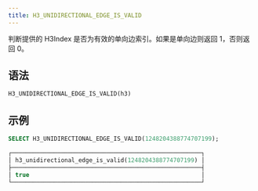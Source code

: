 ```yaml
---
title: H3_UNIDIRECTIONAL_EDGE_IS_VALID
---
```


判断提供的 H3Index 是否为有效的单向边索引。如果是单向边则返回 1，否则返回 0。

## 语法

```sql
H3_UNIDIRECTIONAL_EDGE_IS_VALID(h3)
```

## 示例

```sql
SELECT H3_UNIDIRECTIONAL_EDGE_IS_VALID(1248204388774707199);

┌──────────────────────────────────────────────────────┐
│ h3_unidirectional_edge_is_valid(1248204388774707199) │
├──────────────────────────────────────────────────────┤
│ true                                                 │
└──────────────────────────────────────────────────────┘
```